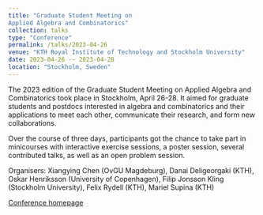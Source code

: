 ```yaml
---
title: "Graduate Student Meeting on
Applied Algebra and Combinatorics"
collection: talks
type: "Conference"
permalink: /talks/2023-04-26
venue: "KTH Royal Institute of Technology and Stockholm University"
date: 2023-04-26 -- 2023-04-28
location: "Stockholm, Sweden"
---
```


The 2023 edition of the Graduate Student Meeting on Applied Algebra and Combinatorics took place in Stockholm, April 26-28. It aimed for graduate students and postdocs interested in algebra and combinatorics and their applications to meet each other, communicate their research, and form new collaborations.

Over the course of three days, participants got the chance to take part in minicourses with interactive exercise sessions, a poster session, several contributed talks, as well as an open problem session.

Organisers: Xiangying Chen (OvGU Magdeburg), Danai Deligeorgaki (KTH), Oskar Henriksson (University of Copenhagen), Filip Jonsson Kling (Stockholm University), Felix Rydell (KTH), Mariel Supina (KTH)

[Conference homepage](https://sites.google.com/view/applied-alg-comb-2023/graduate-student-meeting-on-applied-algebra-and-combinatorics)
